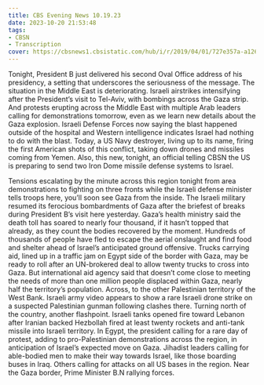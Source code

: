 ```yaml
---
title: CBS Evening News 10.19.23
date: 2023-10-20 21:53:48
tags:
- CBSN
- Transcription
cover: https://cbsnews1.cbsistatic.com/hub/i/r/2019/04/01/727e357a-a126-4138-a2c5-4d3222669d57/thumbnail/640x360/3ff2761028dc5c65cc4f07acd54bcd5c/cbsn2-logo-1920x1080.jpg
---
```

Tonight, President B just delivered his second Oval Office address of his presidency, a setting that underscores the seriousness of the message. The situation in the Middle East is deteriorating. Israeli airstrikes intensifying after the President’s visit to Tel-Aviv, with bombings across the Gaza strip. And protests erupting across the Middle East with multiple Arab leaders calling for demonstrations tomorrow, even as we learn new details about the Gaza explosion. Israeli Defense Forces now saying the blast happened outside of the hospital and Western intelligence indicates Israel had nothing to do with the blast. Today, a US Navy destroyer, living up to its name, firing the first American shots of this conflict, taking down drones and missiles coming from Yemen. Also, this new, tonight, an official telling CBSN the US is preparing to send two Iron Dome missile defense systems to Israel. 

Tensions escalating by the minute across this region tonight from area demonstrations to fighting on three fronts while the Israeli defense minister tells troops here, you’ll soon see Gaza from the inside. The Israeli military resumed its ferocious bombardments of Gaza after the briefest of breaks during President B’s visit here yesterday. Gaza’s health ministry said the death toll has soared to nearly four thousand, if it hasn’t topped that already, as they count the bodies recovered by the moment. Hundreds of thousands of people have fled to escape the aerial onslaught and find food and shelter ahead of Israel’s anticipated ground offensive. Trucks carrying aid, lined up in a traffic jam on Egypt side of the border with Gaza, may be ready to roll after an UN-brokered deal to allow twenty trucks to cross into Gaza. But international aid agency said that doesn’t come close to meeting the needs of more than one million people displaced within Gaza, nearly half the territory’s population. Across, to the other Palestinian territory of the West Bank. Israeli army video appears to show a rare Israeli drone strike on a suspected Palestinian gunman following clashes there. Turning north of the country, another flashpoint. Israeli tanks opened fire toward Lebanon after Iranian backed Hezbollah fired at least twenty rockets and anti-tank missile into Israeli territory. In Egypt, the president calling for a rare day of protest, adding to pro-Palestinian demonstrations across the region, in anticipation of Israel’s expected move on Gaza. Jihadist leaders calling for able-bodied men to make their way towards Israel, like those boarding buses in Iraq. Others calling for attacks on all US bases in the region. Near the Gaza border, Prime Minister B.N rallying forces. 


